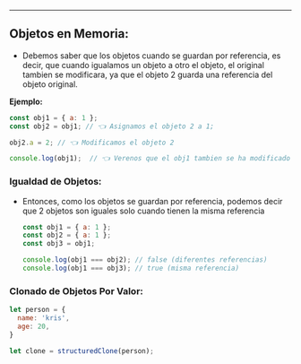 
---
## Objetos en Memoria:
- Debemos saber que los objetos cuando se guardan por referencia, es decir, que cuando igualamos un objeto a otro el objeto, el original tambien se modificara, ya que el objeto 2 guarda una referencia del objeto original.

**Ejemplo:**
```javascript
const obj1 = { a: 1 };
const obj2 = obj1; // 👈 Asignamos el objeto 2 a 1;

obj2.a = 2; // 👈 Modificamos el objeto 2

console.log(obj1);  // 👈 Verenos que el obj1 tambien se ha modificado
```


### Igualdad de Objetos:
- Entonces, como los objetos se guardan por referencia, podemos decir que 2 objetos son iguales solo cuando tienen la misma referencia

	```javascript
	const obj1 = { a: 1 };
	const obj2 = { a: 1 };
	const obj3 = obj1;
	
	console.log(obj1 === obj2); // false (diferentes referencias)
	console.log(obj1 === obj3); // true (misma referencia)
	```

### Clonado de Objetos Por Valor:

```javascript
let person = {
  name: 'kris',
  age: 20,
}

let clone = structuredClone(person); 
```



